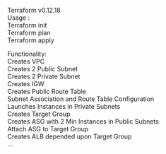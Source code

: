 Terraform v0.12.18 <br>
Usage :<br>
  Terraform init<br>
  Terraform plan<br>
  Terraform apply<br>

Functionality:<br>
  Creates VPC<br>
  Creates 2 Public Subnet<br>
  Creates 2 Private Subnet<br>
  Creates IGW<br>
  Creates Public Route Table<br>
  Subnet Association and Route Table Configuration<br>
  Launches Instances in Private Subnets<br>
  Creates Target Group<br>
  Creates ASG with 2 Min Instances in Public Subnets<br>
  Attach ASG to Target Group<br>
  Creates ALB depended upon Target Group<br>
  ...
  
